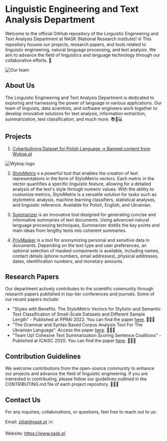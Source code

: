 # Linguistic Engineering and Text Analysis Department

Welcome to the official GitHub repository of the Linguistic Engineering and Text Analysis Department at NASK (National Research Institute)! 🌐 This repository houses our projects, research papers, and tools related to linguistic engineering, natural language processing, and text analysis. We aim to advance the field of linguistics and language technology through our collaborative efforts. 🚀

![Our team](https://media.licdn.com/dms/image/D5622AQEUHLWBkYGhwA/feedshare-shrink_2048_1536/0/1679995725543?e=1691625600&v=beta&t=vWkbZAEbygS_XW4Z0WcTxjk5RpwYA5N6d845QkKCoRQ)

## About Us
The Linguistic Engineering and Text Analysis Department is dedicated to exploring and harnessing the power of language in various applications. Our team of linguists, data scientists, and software engineers work together to develop innovative solutions for text analysis, information extraction, summarization, text classification, and much more. 📚🧠💻

## Projects
1. [Cyberbullying Dataset for Polish Language -> Banned content from Wykop.pl](https://github.com/ZILiAT-NASK/wykop_data)

![Wykop logo](https://upload.wikimedia.org/wikipedia/commons/7/75/Wykop_logotype.png)

2. [StyloMetrix](https://github.com/ZILiAT-NASK/StyloMetrix) s a powerful tool that enables the creation of text representations in the form of StyloMetrix vectors. Each metric in the vector quantifies a specific linguistic feature, allowing for a detailed analysis of the text's style through numeric values. With the ability to customize metrics, StyloMetrix is a versatile solution for tasks such as stylometric analysis, machine learning classifiers, statistical analyses, and linguistic reference. Available for Polish, English, and Ukrainian.

3. [Summarizer](https://github.com/ZILiAT-NASK/Summarizer) is an innovative tool designed for generating concise and informative summaries of text documents. Using advanced natural language processing techniques, Summarizer distills the key points and main ideas from lengthy texts into coherent summaries.

4. [PrivMasker](https://github.com/ZILiAT-NASK/PrivMasker) is a tool for anonymizing personal and sensitive data in documents. Depending on the text type and user preferences, an optional selection of masked components is available, including names, contact details (phone numbers, email addresses), physical addresses, dates, identification numbers, and monetary amounts. 

## Research Papers
Our department actively contributes to the scientific community through research papers published in top-tier conferences and journals. Some of our recent papers include:

- "Styles with Benefits. The StyloMetrix Vectors for Stylistic and Semantic Text Classification of Small-Scale Datasets and Different Sample Length" - Published at PPRAI 2022. You can find the paper [here](). 📝🔬🌐
- "The Grammar and Syntax Based Corpus Analysis Tool For The Ukrainian Language". Access the paper [here](https://arxiv.org/pdf/2305.13530.pdf). 📝🔎🔄
- "Team Up! Cohesive Text Summarization Scoring Sentence Coalitions" - Published at ICAISC 2020. You can find the paper [here](https://www.researchgate.net/profile/Inez-Okulska/publication/344865487_Team_up_Cohesive_Text_Summarization_Scoring_Sentence_Coalitions/links/5f949ba992851c14bce559a6/Team-up-Cohesive-Text-Summarization-Scoring-Sentence-Coalitions.pdf). 📝🔬🌐

## Contribution Guidelines
We welcome contributions from the open-source community to enhance our projects and advance the field of linguistic engineering. If you are interested in contributing, please follow our guidelines outlined in the CONTRIBUTING.md file of each project repository. 🙌🔧📝

## Contact Us
For any inquiries, collaborations, or questions, feel free to reach out to us:

Email: ziliat@nask.pl ✉️

Website: https://www.nask.pl
